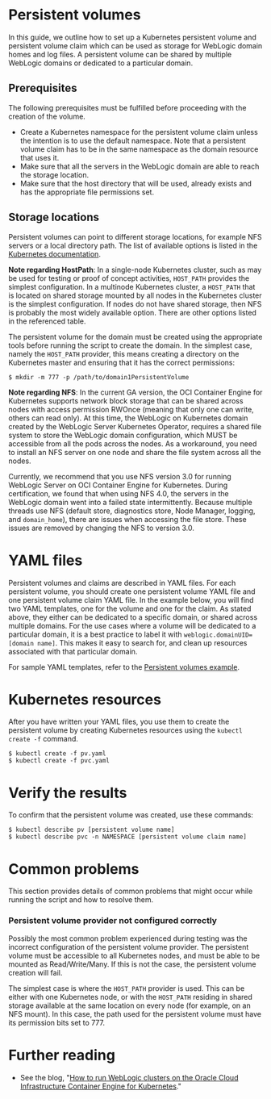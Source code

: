 

# Persistent volumes

In this guide, we outline how to set up a Kubernetes persistent volume and persistent volume claim which can be used as storage for WebLogic domain homes and log files. A persistent volume can be shared by multiple WebLogic domains or dedicated to a particular domain.

## Prerequisites

The following prerequisites must be fulfilled before proceeding with the creation of the volume.
* Create a Kubernetes namespace for the persistent volume claim unless the intention is to use the default namespace. Note that a persistent volume claim has to be in the same namespace as the domain resource that uses it.
* Make sure that all the servers in the WebLogic domain are able to reach the storage location.
* Make sure that the host directory that will be used, already exists and has the appropriate file permissions set.

## Storage locations
Persistent volumes can point to different storage locations, for example NFS servers or a local directory path. The list of available options is listed in the [Kubernetes documentation](https://kubernetes.io/docs/concepts/storage/persistent-volumes/).

**Note regarding HostPath**:
In a single-node Kubernetes cluster, such as may be used for testing or proof of concept activities, `HOST_PATH` provides the simplest configuration.  In a multinode Kubernetes cluster, a `HOST_PATH` that is located on shared storage mounted by all nodes in the Kubernetes cluster is the simplest configuration.  If nodes do not have shared storage, then NFS is probably the most widely available option.  There are other options listed in the referenced table.

The persistent volume for the domain must be created using the appropriate tools before running the script to create the domain.  In the simplest case, namely the `HOST_PATH` provider, this means creating a directory on the Kubernetes master and ensuring that it has the correct permissions:

```
$ mkdir -m 777 -p /path/to/domain1PersistentVolume
```

**Note regarding NFS**:
In the current GA version, the OCI Container Engine for Kubernetes supports network block storage that can be shared across nodes with access permission RWOnce (meaning that only one can write, others can read only). At this time, the WebLogic on Kubernetes domain created by the WebLogic Server Kubernetes Operator, requires a shared file system to store the WebLogic domain configuration, which MUST be accessible from all the pods across the nodes. As a workaround, you need to install an NFS server on one node and share the file system across all the nodes.

Currently, we recommend that you use NFS version 3.0 for running WebLogic Server on OCI Container Engine for Kubernetes. During certification, we found that when using NFS 4.0, the servers in the WebLogic domain went into a failed state intermittently. Because multiple threads use NFS (default store, diagnostics store, Node Manager, logging, and `domain_home`), there are issues when accessing the file store. These issues are removed by changing the NFS to version 3.0.

# YAML files

Persistent volumes and claims are described in YAML files. For each persistent volume, you should create one persistent volume YAML file and one persistent volume claim YAML file. In the example below, you will find two YAML templates, one for the volume and one for the claim. As stated above, they either can be dedicated to a specific domain, or shared across multiple domains. For the use cases where a volume will be dedicated to a particular domain, it is a best practice to label it with `weblogic.domainUID=[domain name]`. This makes it easy to search for, and clean up resources associated with that particular domain.

For sample YAML templates, refer to the [Persistent volumes example](https://github.com/oracle/weblogic-kubernetes-operator/blob/master/kubernetes/samples/scripts/create-weblogic-domain-pv-pvc/README.md).

# Kubernetes resources

After you have written your YAML files, you use them to create the persistent volume by creating Kubernetes resources using the `kubectl create -f` command.

```
$ kubectl create -f pv.yaml
$ kubectl create -f pvc.yaml

```

# Verify the results

To confirm that the persistent volume was created, use these commands:

```
$ kubectl describe pv [persistent volume name]
$ kubectl describe pvc -n NAMESPACE [persistent volume claim name]
```

# Common problems

This section provides details of common problems that might occur while running the script and how to resolve them.

### Persistent volume provider not configured correctly

Possibly the most common problem experienced during testing was the incorrect configuration of the persistent volume provider. The persistent volume must be accessible to all Kubernetes nodes, and must be able to be mounted as Read/Write/Many. If this is not the case, the persistent volume creation will fail.

The simplest case is where the `HOST_PATH` provider is used. This can be either with one Kubernetes node, or with the `HOST_PATH` residing in shared storage available at the same location on every node (for example, on an NFS mount). In this case, the path used for the persistent volume must have its permission bits set to 777.

# Further reading

* See the blog, "[How to run WebLogic clusters on the Oracle Cloud Infrastructure Container Engine for Kubernetes](https://blogs.oracle.com/weblogicserver/how-to-run-weblogic-clusters-on-the-oracle-cloud-infrastructure-container-engine-for-kubernetes)."
